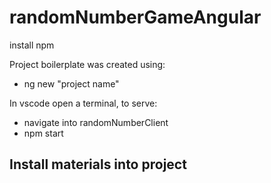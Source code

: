 # randomNumberGameAngular

install npm


Project boilerplate was created using:
- ng new "project name"
 
 In vscode open a terminal, to serve:
-  navigate into randomNumberClient
- npm start

 Install materials into project 
 - 
